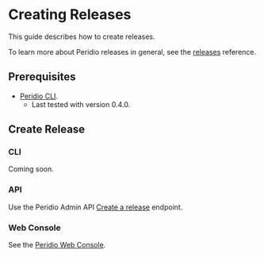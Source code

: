 # Creating Releases

This guide describes how to create releases.

To learn more about Peridio releases in general, see the [releases](/reference/releases) reference.

## Prerequisites

- [Peridio CLI](https://github.com/peridio/morel/releases).
  - Last tested with version 0.4.0.

## Create Release

### CLI

Coming soon.

### API

Use the Peridio Admin API [Create a release](/admin-api#tag/artifacts/operations/create-a-release) endpoint.

### Web Console

See the [Peridio Web Console](https://console.cremini.peridio.com).
